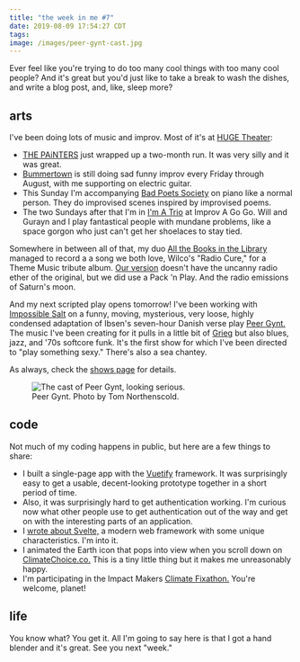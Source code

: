 ```yaml
---
title: "the week in me #7"
date: 2019-08-09 17:54:27 CDT
tags:         
image: /images/peer-gynt-cast.jpg  
---
```


Ever feel like you're trying to do too many cool things with too many
cool people? And it's great but you'd just like to take a break to
wash the dishes, and write a blog post, and, like, sleep more?  

## arts

I've been doing lots of music and improv. Most of it's at
[HUGE Theater][huge]:

- [THE PAiNTERS][painters] just wrapped up a two-month run. It
  was very silly and it was great.
- [Bummertown] is still doing sad funny improv every Friday through August,
  with me supporting on electric guitar.
- This Sunday I'm accompanying [Bad Poets Society] on piano like a normal
  person. They do improvised scenes inspired by improvised poems.
- The two Sundays after that I'm in [I'm A Trio] at Improv A Go Go.
  Will and Gurayn and I play fantastical people with mundane problems,
  like a space gorgon who just can't get her shoelaces to stay tied.

Somewhere in between all of that, my duo [All the Books in the Library] 
managed to record a a song we both love, Wilco's "Radio Cure," for
a Theme Music tribute album. [Our version][Radio Cure] doesn't have the
uncanny radio ether of the original, but we did use a Pack 'n Play.
And the radio emissions of Saturn's moon.

And my next scripted play opens tomorrow! I've been working with
[Impossible Salt] on a funny, moving, mysterious, 
very loose, highly condensed adaptation of Ibsen's seven-hour Danish verse
play [Peer Gynt.][peer gynt]
The music I've been creating for it pulls in a little bit of
[Grieg] but also blues, jazz, and '70s softcore funk. It's the
first show for which I've been directed to "play something sexy."
There's also a sea chantey.

As always, check the [shows page] for details.

<figure>
  <img
    src="/images/peer-gynt-cast.jpg"
    alt="The cast of Peer Gynt, looking serious."
  >
  <figcaption>Peer Gynt. Photo by Tom Northenscold.</figcaption>
</figure>

## code

Not much of my coding happens in public, but here are a few things
to share:

- I built a single-page app with the [Vuetify] framework. It was
  surprisingly easy to get a usable, decent-looking prototype together
  in a short period of time.
- Also, it was surprisingly hard to get authentication working.
  I'm curious now what other people use to get authentication out of
  the way and get on with the interesting parts of an application.
- I [wrote about Svelte,][Svelte] a modern web framework with some
  unique characteristics. I'm into it.
- I animated the Earth icon that pops into view when you scroll
  down on [ClimateChoice.co.][climatechoice]
  This is a tiny little thing but it
  makes me unreasonably happy. 
- I'm participating in the Impact Makers [Climate Fixathon.][Fixathon]
  You're welcome, planet!



## life

You know what? You get it. All I'm going to say here is that I got
a hand blender and it's great. See you next "week."

[HUGE]: http://www.hugetheater.com/ 
[painters]: https://www.facebook.com/ThePaintersImprov   
[bummertown]: https://www.facebook.com/bummertown/
[bad poets society]: https://www.facebook.com/badpoetssocietyimprov/
[I'm A Trio]: https://www.facebook.com/imatrio/
[All the Books in the Library]: https://www.facebook.com/yesallofthem/
[Radio Cure]: https://thememusictribute.bandcamp.com/track/radio-cure 
[impossible salt]: https://www.impossiblesalt.org/
[peer gynt]: https://www.norwayhouse.org/calendar/peer-gynt
[grieg]: https://www.youtube.com/watch?v=wCEzh3MwILY
[shows page]: https://www.erikostrom.com/arts/shows

[vuetify]: https://vuetifyjs.com
[svelte]: https://www.erikostrom.com/code/words/svelte-first-impressions/
[climatechoice]: https://climatechoice.co
[Fixathon]: https://fixathon.io

<!--   
- sleep
- replaaced headphones
- CONvergence
  – Brother Guy
- Prime Day
- biking
- sugar
- The Jeffersons
- board books
- Festskrift
- mass shootings

 
      
 
  
- "composer"
  - Cedar Commissions
- accompanied Filbert
- Geminae
- I'm A Trio
- Arboretum
- Peer Gynt
  - "something sexy"
  - sea shanty
  - cardamom sugar
- Bad Poets Society
- too depressed for STEMprov
- Fringe




- Stockholm/Amsterdam
- Toptal?
  - Vuetify
- Svelte
- Flock
- LOC Labs
- discovered I used TypeScript in 2016, for Exercist
- MINN
- Climate Choice

" sometimes the best way to
       write a complicated piece of code is by pretending someone
       else has already written the complicated part for us"


- sleep
- replaaced headphones
- CONvergence
  – Brother Guy
- too many cool things with too many cool people
- Prime Day
- biking
- sugar
- Fixathon
- The Jeffersons
- hand blender
- board books
- Festskrift
- mass shootings




-->
